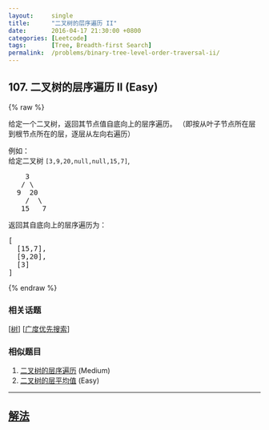 ```yaml
---
layout:     single
title:      "二叉树的层序遍历 II"
date:       2016-04-17 21:30:00 +0800
categories: [Leetcode]
tags:       [Tree, Breadth-first Search]
permalink:  /problems/binary-tree-level-order-traversal-ii/
---
```


## 107. 二叉树的层序遍历 II (Easy)

{% raw %}

<p>给定一个二叉树，返回其节点值自底向上的层序遍历。 （即按从叶子节点所在层到根节点所在的层，逐层从左向右遍历）</p>

<p>例如：<br />
给定二叉树 <code>[3,9,20,null,null,15,7]</code>,</p>

<pre>
    3
   / \
  9  20
    /  \
   15   7
</pre>

<p>返回其自底向上的层序遍历为：</p>

<pre>
[
  [15,7],
  [9,20],
  [3]
]
</pre>

{% endraw %}

### 相关话题
  [[树](https://github.com/openset/leetcode/tree/master/tag/tree/README.md)]
  [[广度优先搜索](https://github.com/openset/leetcode/tree/master/tag/breadth-first-search/README.md)]

### 相似题目
  1. [二叉树的层序遍历](/problems/binary-tree-level-order-traversal) (Medium)
  1. [二叉树的层平均值](/problems/average-of-levels-in-binary-tree) (Easy)

---

## [解法](https://github.com/openset/leetcode/tree/master/problems/binary-tree-level-order-traversal-ii)
